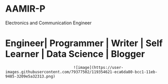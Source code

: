 # AAMIR-P
Electronics and Communication Engineer

# Engineer| Programmer | Writer | Self Learner | Data Science | Blogger
                                  ![image](https://user-images.githubusercontent.com/79377502/119354621-eca6da80-bcc1-11eb-9485-3209e5a32313.png)
